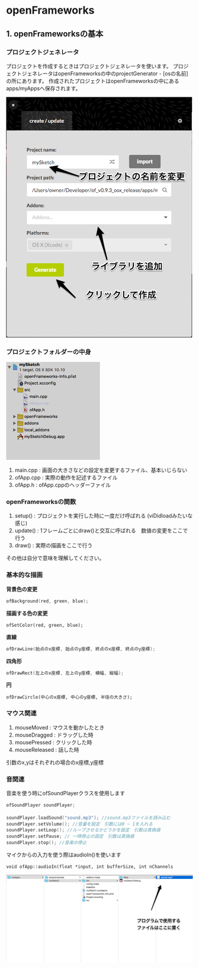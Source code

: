 # openFrameworks

## 1. openFrameworksの基本

### プロジェクトジェネレータ


プロジェクトを作成するときはプロジェクトジェネレータを使います。
プロジェクトジェネレータはopenFrameworksの中のprojectGenerator - [osの名前]の所にあります。
作成されたプロジェクトはopenFrameworksの中にあるapps/myAppsへ保存されます。

![projectGenerator](https://github.com/Muratchi/MediaArtDengiken/blob/master/projectGenerator.png)


### プロジェクトフォルダーの中身

![folder](https://github.com/Muratchi/MediaArtDengiken/blob/master/folder.png)

1. main.cpp  : 画面の大きさなどの設定を変更するファイル、基本いじらない
2. ofApp.cpp : 実際の動作を記述するファイル 
3. ofApp.h   : ofApp.cppのヘッダーファイル

### openFrameworksの関数

1. setup()  : プロジェクトを実行した時に一度だけ呼ばれる (viDidloadみたいな感じ)
2. update() : 1フレームごとにdraw()と交互に呼ばれる　数値の変更をここで行う
3. draw()   : 実際の描画をここで行う

その他は自分で意味を理解してください。

### 基本的な描画

**背景色の変更**

``` c++
ofBackground(red, green, blue);
```

**描画する色の変更**

```
ofSetColor(red, green, blue);
```

**直線**

``` c++
ofDrawLine(始点のx座標, 始点のy座標, 終点のx座標, 終点のy座標);
```

**四角形**

``` c++
ofDrawRect(左上のx座標, 左上のy座標, 横幅, 縦幅);
```

**円**

```
ofDrawCircle(中心のx座標, 中心のy座標, 半径の大きさ);
```

### マウス関連

1. mouseMoved    : マウスを動かしたとき
2. mouseDragged  : ドラッグした時
3. mousePressed  : クリックした時
4. mouseReleased : 話した時

引数のx,yはそれぞれの場合のx座標,y座標

### 音関連

音楽を使う時にofSoundPlayerクラスを使用します

``` c++
ofSoundPlayer soundPlayer;

soundPlayer.loadSound("sound.mp3"); //sound.mp3ファイルを読み込む
soundPlayer.setVolume(); //音量を設定　引数には0 ~ 1を入れる
soundPlayer.setLoop(); //ループさせるかどうかを設定　引数は真偽値
soundPlayer.setPause; // 一時停止の設定　引数は真偽値
soundPlayer.stop(); //音楽の停止
 ```

マイクからの入力を使う際はaudioIn()を使います

```
void ofApp::audioIn(float *input, int bufferSize, int nChannels
```
![data](https://github.com/Muratchi/MediaArtDengiken/blob/master/data.png)
### 

 






